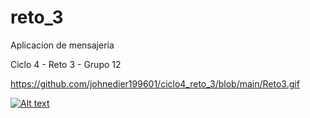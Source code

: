 # reto_3

Aplicacion de mensajeria

Ciclo 4 - Reto 3 - Grupo 12

https://github.com/johnedier199601/ciclo4_reto_3/blob/main/Reto3.gif

[![Alt text](https://img.youtube.com/vi/SC0dCvuPaJE/0.jpg)](https://www.youtube.com/watch?v=SC0dCvuPaJE)
